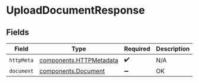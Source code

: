 # UploadDocumentResponse


## Fields

| Field                                                              | Type                                                               | Required                                                           | Description                                                        |
| ------------------------------------------------------------------ | ------------------------------------------------------------------ | ------------------------------------------------------------------ | ------------------------------------------------------------------ |
| `httpMeta`                                                         | [components.HTTPMetadata](../../models/components/httpmetadata.md) | :heavy_check_mark:                                                 | N/A                                                                |
| `document`                                                         | [components.Document](../../models/components/document.md)         | :heavy_minus_sign:                                                 | OK                                                                 |